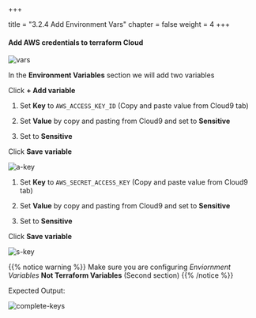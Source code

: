 +++

title = "3.2.4 Add Environment Vars"
chapter = false
weight = 4
+++

#### Add AWS credentials to terraform Cloud  

![vars](/images/lab3/configure_tf_vars.png)

In the __Environment Variables__ section we will add two variables 

Click __+ Add variable__

1. Set __Key__ to `AWS_ACCESS_KEY_ID` (Copy and paste value from Cloud9 tab)

2. Set __Value__ by copy and pasting from Cloud9 and set to __Sensitive__

3. Set to __Sensitive__ 

Click __Save variable__

![a-key](/images/lab3/set_a_key-vars.png)



1. Set __Key__ to `AWS_SECRET_ACCESS_KEY` (Copy and paste value from Cloud9 tab)

2. Set __Value__ by copy and pasting from Cloud9 and set to __Sensitive__ 

3. Set to __Sensitive__ 

Click __Save variable__

![s-key](/images/lab3/set_s_key-vars.png)

{{% notice warning %}}
Make sure you are configuring _Enviornment Variables_ __Not Terraform Variables__ (Second section)
{{% /notice %}}


Expected Output:

![complete-keys](/images/lab3/tf_env_vars_complete.png)
